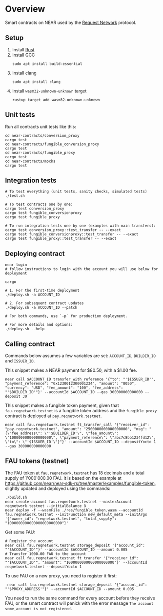 # Overview

Smart contracts on NEAR used by the
[Request Network](https://github.com/RequestNetwork/requestNetwork) protocol.

## Setup

1. Install [Rust](https://www.rust-lang.org/tools/install)
2. Install GCC
   ```
   sudo apt install build-essential
   ```
3. Install clang
   ```
   sudo apt install clang
   ```
4. Install `wasm32-unknown-unknown` target
   ```
   rustup target add wasm32-unknown-unknown
   ```

## Unit tests

Run all contracts unit tests like this:

```
cd near-contracts/conversion_proxy
cargo test
cd near-contracts/fungible_conversion_proxy
cargo test
cd near-contracts/fungible_proxy
cargo test
cd near-contracts/mocks
cargo test
```

## Integration tests

```
# To test everything (unit tests, sanity checks, simulated tests)
./test.sh

# To test contracts one by one:
cargo test conversion_proxy
cargo test fungible_conversionproxy
cargo test fungible_proxy

# To run integration tests one by one (examples with main transfers):
cargo test conversion_proxy::test_transfer -- --exact
cargo test fungible_conversionproxy::test_transfer -- --exact
cargo test fungible_proxy::test_transfer -- --exact
```

## Deploying contract

```
near login
# follow instructions to login with the account you will use below for deployment

cargo

# 1. For the first-time deployment
./deploy.sh -a ACCOUNT_ID

# 2. For subsequent contract updates
./deploy.sh -a ACCOUNT_ID --patch

# For both commands, use `-p` for production deployment.

# For more details and options:
./deploy.sh --help
```

## Calling contract

Commands below assumes a few variables are set: `ACCOUNT_ID`, `BUILDER_ID` and `ISSUER_ID`.

This snippet makes a NEAR payment for $80.50, with a $1.00 fee.

```
near call $ACCOUNT_ID transfer_with_reference '{"to": "'$ISSUER_ID'", "payment_reference": "0x1230012300001234", "amount": "8050", "currency": "USD", "fee_amount": "100", "fee_address": "'$BUILDER_ID'"}' --accountId $ACCOUNT_ID --gas 300000000000000 --deposit 30
```

This snippet makes a fungible token payment, given that `fau.reqnetwork.testnet` is a fungible token address and the `fungible_proxy` contract is deployed at `pay.reqnetwork.testnet`.

```
near call fau.reqnetwork.testnet ft_transfer_call '{"receiver_id": "pay.reqnetwork.testnet", "amount": "2500000000000000000", "msg": "{\"fee_address\": \"'$BUILDER_ID'\", \"fee_amount\": \"1000000000000000000\", \"payment_reference\": \"abc7c8bb1234fd12\", \"to\": \"'$ISSUER_ID'\"}"}' --accountId $ACCOUNT_ID --depositYocto 1 --gas 300000000000000
```

## FAU tokens (testnet)

The FAU token at `fau.reqnetwork.testnet` has 18 decimals and a total supply of 1'000'000.00 FAU.
It is based on the example at https://github.com/near/near-sdk-rs/tree/master/examples/fungible-token, slightly updated and deployed using the commands:

```
./build.sh
near create-account fau.reqnetwork.testnet --masterAccount reqnetwork.testnet --initialBalance 8
near deploy -f --wasmFile ./res/fungible_token.wasm --accountId fau.reqnetwork.testnet --initFunction new_default_meta --initArgs '{"owner_id": "reqnetwork.testnet", "total_supply": "1000000000000000000000000"}'
```

Get some FAU:

```
# Register the account
near call fau.reqnetwork.testnet storage_deposit '{"account_id": "'$ACCOUNT_ID'"}' --accountId $ACCOUNT_ID --amount 0.005
# Transfer 1000.00 FAU to the account
near call fau.reqnetwork.testnet ft_transfer '{"receiver_id": "'$ACCOUNT_ID'", "amount": "1000000000000000000000"}' --accountId reqnetwork.testnet --depositYocto 1
```

To use FAU on a new proxy, you need to register it first:

```
 near call fau.reqnetwork.testnet storage_deposit '{"account_id": "'$PROXY_ADDRESS'"}' --accountId $ACCOUNT_ID --amount 0.005
```

You need to run the same command for every account before they receive FAU, or the smart contract will panick with the error message `The account some_account is not registered`.
